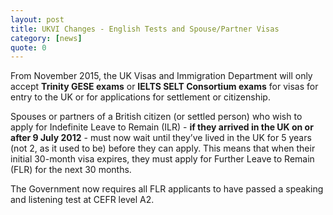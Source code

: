 ```yaml
---
layout: post
title: UKVI Changes - English Tests and Spouse/Partner Visas
category: [news]
quote: 0
---
```



From November 2015, the UK Visas and Immigration Department will only accept **Trinity GESE exams** or **IELTS SELT Consortium exams** for visas for entry to the UK or for applications for settlement or citizenship.

Spouses or partners of a British citizen (or settled person) who wish to apply for Indefinite Leave to Remain (ILR) - **if they arrived in the UK on or after 9 July 2012** - must now wait until they’ve lived in the UK for 5 years (not 2, as it used to be) before they can apply.  This means that when their initial 30-month visa expires, they must apply for Further Leave to Remain (FLR) for the next 30 months.

The Government now requires all FLR applicants to have passed a speaking and listening test at CEFR level A2.

